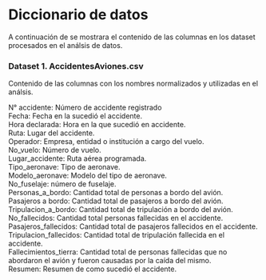 

# Diccionario de datos

A continuación de se mostrara el contenido de las columnas en  los dataset procesados en el análsis de datos.


### Dataset 1. AccidentesAviones.csv

Contenido de las columnas con los nombres normalizados y utilizadas en el análsis.

N° accidente: Número de accidente registrado <br>
Fecha: Fecha en la sucedió el accidente. <br>
Hora declarada: Hora en la que sucedió en accidente. <br>
Ruta: Lugar del accidente. <br>
Operador: Empresa, entidad o institución a cargo del vuelo. <br>
No_vuelo: Número de vuelo. <br>
Lugar_accidente: Ruta aérea programada. <br>
Tipo_aeronave: Tipo de aeronave. <br>
Modelo_aeronave: Modelo del tipo de aeronave. <br>
No_fuselaje: número de fuselaje. <br>
Personas_a_bordo: Cantidad total de personas a bordo del avión. <br>
Pasajeros a bordo: Cantidad total de pasajeros a bordo del avión. <br>
Tripulacion_a_bordo: Cantidad total de tripulación a bordo del avión. <br>
No_fallecidos: Cantidad total personas fallecidas en el accidente. <br>
Pasajeros_fallecidos: Cantidad total de pasajeros fallecidos en el accidente. <br>
Tripulacion_fallecidos: Cantidad total de tripulación fallecida en el accidente. <br>
Fallecimientos_tierra: Cantidad total de personas fallecidas que no abordaron el avión y fueron causadas por la caída del mismo. <br>
Resumen: Resumen de como sucedió el accidente. <br>

